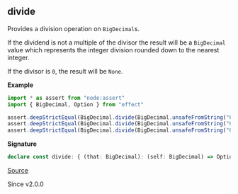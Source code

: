 ## divide

Provides a division operation on `BigDecimal`s.

If the dividend is not a multiple of the divisor the result will be a `BigDecimal` value
which represents the integer division rounded down to the nearest integer.

If the divisor is `0`, the result will be `None`.

**Example**

```ts
import * as assert from "node:assert"
import { BigDecimal, Option } from "effect"

assert.deepStrictEqual(BigDecimal.divide(BigDecimal.unsafeFromString("6"), BigDecimal.unsafeFromString("3")), Option.some(BigDecimal.unsafeFromString("2")))
assert.deepStrictEqual(BigDecimal.divide(BigDecimal.unsafeFromString("6"), BigDecimal.unsafeFromString("4")), Option.some(BigDecimal.unsafeFromString("1.5")))
assert.deepStrictEqual(BigDecimal.divide(BigDecimal.unsafeFromString("6"), BigDecimal.unsafeFromString("0")), Option.none())
```

**Signature**

```ts
declare const divide: { (that: BigDecimal): (self: BigDecimal) => Option.Option<BigDecimal>; (self: BigDecimal, that: BigDecimal): Option.Option<BigDecimal>; }
```

[Source](https://github.com/Effect-TS/effect/tree/main/packages/effect/src/BigDecimal.ts#L384)

Since v2.0.0